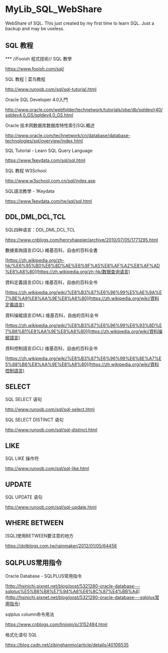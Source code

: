 # MyLib_SQL_WebShare
 WebShare of SQL. This just created by my first time to learn SQL. Just a backup and may be useless.



## SQL **教程**

*** //Fooish 程式技術// SQL 教學

https://www.fooish.com/sql/

 

SQL 教程 | 菜鸟教程

http://www.runoob.com/sql/sql-tutorial.html

 

Oracle SQL Developer 4.0入門

http://www.oracle.com/webfolder/technetwork/tutorials/obe/db/sqldev/r40/sqldev4.0_GS/sqldev4.0_GS.html

 

Oracle 技术网数据库数据库特性索引SQL概述

http://www.oracle.com/technetwork/cn/database/database-technologies/sql/overview/index.html

 

SQL Tutorial - Learn SQL Query Language

https://www.1keydata.com/sql/sql.html

 

SQL 教程 W3School

http://www.w3school.com.cn/sql/index.asp

 

SQL語法教學 - 1Keydata

https://www.1keydata.com/tw/sql/sql.html

 

## DDL,DML,DCL,TCL

SQL四种语言：DDL,DML,DCL,TCL

https://www.cnblogs.com/henryhappier/archive/2010/07/05/1771295.html

 

數據查詢語言(DQL) 維基百科，自由的百科全書

[https://zh.wikipedia.org/zh-hk/%E6%95%B0%E6%8D%AE%E6%9F%A5%E8%AF%A2%E8%AF%AD%E8%A8%80](https://zh.wikipedia.org/zh-hk/数据查询语言)

 

資料定義語言(DDL) 维基百科，自由的百科全书

[https://zh.wikipedia.org/wiki/%E8%B3%87%E6%96%99%E5%AE%9A%E7%BE%A9%E8%AA%9E%E8%A8%80](https://zh.wikipedia.org/wiki/資料定義語言)

 

資料操縱語言(DML) 维基百科，自由的百科全书

[https://zh.wikipedia.org/wiki/%E8%B3%87%E6%96%99%E6%93%8D%E7%B8%B1%E8%AA%9E%E8%A8%80](https://zh.wikipedia.org/wiki/資料操縱語言)

 

資料控制語言(DCL) 维基百科，自由的百科全书

[https://zh.wikipedia.org/wiki/%E8%B3%87%E6%96%99%E6%8E%A7%E5%88%B6%E8%AA%9E%E8%A8%80](https://zh.wikipedia.org/wiki/資料控制語言)

 

## SELECT

SQL SELECT 语句

http://www.runoob.com/sql/sql-select.html

 

SQL SELECT DISTINCT 语句

http://www.runoob.com/sql/sql-distinct.html

 

## LIKE

SQL LIKE 操作符

http://www.runoob.com/sql/sql-like.html

 

## UPDATE 

SQL UPDATE 语句

http://www.runoob.com/sql/sql-update.html

 

## WHERE BETWEEN

[SQL]使用BETWEEN要注意的地方

https://dotblogs.com.tw/rainmaker/2012/01/05/64456

 

## SQLPLUS常用指令

Oracle Database - SQLPLUS常用指令

[http://hsinichi.pixnet.net/blog/post/5321280-oracle-database---sqlplus%E5%B8%B8%E7%94%A8%E6%8C%87%E4%BB%A4](http://hsinichi.pixnet.net/blog/post/5321280-oracle-database---sqlplus常用指令)

 

sqlplus column命令用法

https://www.cnblogs.com/linjiqin/p/3152484.html

 

格式化语句 SQL

https://blog.csdn.net/zibinghanmo/article/details/40106535